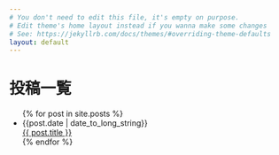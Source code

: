 ```yaml
---
# You don't need to edit this file, it's empty on purpose.
# Edit theme's home layout instead if you wanna make some changes
# See: https://jekyllrb.com/docs/themes/#overriding-theme-defaults
layout: default
---
```


# 投稿一覧

<ul>
{% for post in site.posts %}
    <li>{{post.date | date_to_long_string}} <br><a href="{{post.url | | absolute_url}}">{{ post.title }}</a></li>
{% endfor %}
</ul>

